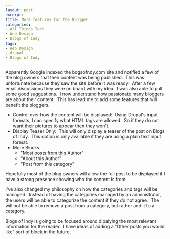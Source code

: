 ```yaml
---
layout: post
excerpt:
title: More features for the Blogger
categories:
- All Things Tech
- Web Design
- Blogs of Indy
tags:
- Web Design
- drupal
- Blogs of Indy
---
```

<p style="text-align: left;">Apparently Google indexed the bogsofndy.com site and notified a few of the blog owners that their content was being published.&nbsp; This was unfortunate because they saw the site before it was ready.&nbsp; After a few email discussions they were on board with my idea.&nbsp; I was also able to pull some good suggestions.&nbsp; I now understand how passionate many bloggers are about their content.&nbsp; This has lead me to add some features that will benefit the bloggers.</p>

<ul style="text-align: left;">
	<li>Control over how the content will be displayed:&nbsp; Using Drupal's input formats, I can specify what HTML tags are allowed.&nbsp; So if they do not want their pictures to appear then they won't.</li>
	<li>Display Teaser Only:&nbsp; This will only display a teaser of the post on Blogs of Indy.&nbsp; This option is only available if they are using a plain text input format.</li>
	<li>More Blocks.
<ul>
	<li>"Most posts from this Author"</li>
	<li>"About this Author"</li>
	<li>"Post from this category"</li>
</ul>
</li>
</ul>
<p style="text-align: left;">Hopefully most of the blog owners will allow the full post to be displayed if I have a strong presence showing who the content is from.</p>
<p style="text-align: left;">I've also changed my philosophy on how the categories and tags will be managed.&nbsp; Instead of having the categories managed by an administrator, the users will be able to categorize the content if they do not agree.&nbsp; The will not be able to remove a post from a category, but rather add it to a category.</p>
<p style="text-align: left;">Blogs of Indy is going to be focused around dipalying the most relevant information for the reader.&nbsp; I have ideas of adding a "Other posts you would like" sort of block in the future.</p>
